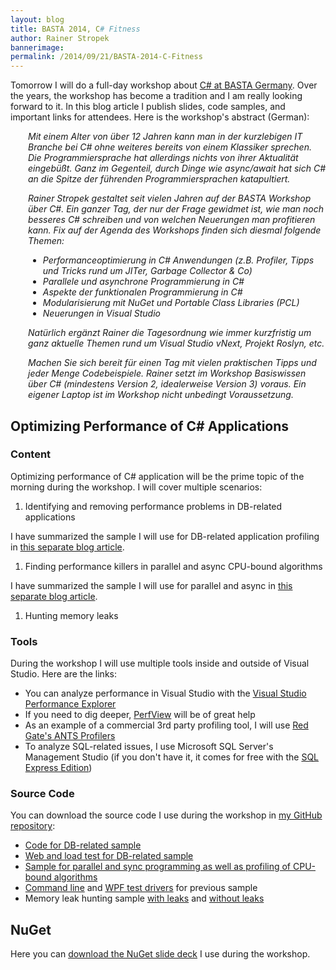 ```yaml
---
layout: blog
title: BASTA 2014, C# Fitness
author: Rainer Stropek
bannerimage: 
permalink: /2014/09/21/BASTA-2014-C-Fitness
---
```


<p xmlns="http://www.w3.org/1999/xhtml">Tomorrow I will do a full-day workshop about <a href="http://basta.net/2014/sessions/c-fitness" target="_blank">C# at BASTA Germany</a>. Over the years, the workshop has become a tradition and I am really looking forward to it. In this blog article I publish slides, code samples, and important links for attendees. Here is the workshop's abstract (German):</p><div style="margin-left: 2em" xmlns="http://www.w3.org/1999/xhtml">
  <p>
    <em>Mit einem Alter von über 12 Jahren kann man in der kurzlebigen IT Branche bei C# ohne weiteres bereits von einem Klassiker sprechen. Die Programmiersprache hat allerdings nichts von ihrer Aktualität eingebüßt. Ganz im Gegenteil, durch Dinge wie async/await hat sich C# an die Spitze der führenden Programmiersprachen katapultiert.</em>
  </p>
  <p>
    <em>Rainer Stropek gestaltet seit vielen Jahren auf der BASTA Workshop über C#. Ein ganzer Tag, der nur der Frage gewidmet ist, wie man noch besseres C# schreiben und von welchen Neuerungen man profitieren kann. Fix auf der Agenda des Workshops finden sich diesmal folgende Themen:</em>
  </p>
  <ul>
    <li>
      <em>Performanceoptimierung in C# Anwendungen (z.B. Profiler, Tipps und Tricks rund um JITer, Garbage Collector &amp; Co)</em>
    </li>
    <li>
      <em>Parallele und asynchrone Programmierung in C#</em>
    </li>
    <li>
      <em>Aspekte der funktionalen Programmierung in C#</em>
    </li>
    <li>
      <em>Modularisierung mit NuGet und Portable Class Libraries (PCL)</em>
    </li>
    <li>
      <em>Neuerungen in Visual Studio</em>
    </li>
  </ul>
  <p>
    <em>Natürlich ergänzt Rainer die Tagesordnung wie immer kurzfristig um ganz aktuelle Themen rund um Visual Studio vNext, Projekt Roslyn, etc.</em>
  </p>
  <p>
    <em>Machen Sie sich bereit für einen Tag mit vielen praktischen Tipps und jeder Menge Codebeispiele. Rainer setzt im Workshop Basiswissen über C# (mindestens Version 2, idealerweise Version 3) voraus. Ein eigener Laptop ist im Workshop nicht unbedingt Voraussetzung.</em>
  </p>
</div><h2 xmlns="http://www.w3.org/1999/xhtml">Optimizing Performance of C# Applications</h2><h3 xmlns="http://www.w3.org/1999/xhtml">Content</h3><p xmlns="http://www.w3.org/1999/xhtml">Optimizing performance of C# application will be the prime topic of the morning during the workshop. I will cover multiple scenarios:</p><ol xmlns="http://www.w3.org/1999/xhtml">
  <li>Identifying and removing performance problems in DB-related applications</li>
</ol><p class="showcase" xmlns="http://www.w3.org/1999/xhtml">I have summarized the sample I will use for DB-related application profiling in <a href="http://www.software-architects.com/devblog/2014/09/22/Profiling-of-DB-Related-C-Applications" target="_blank">this separate blog article</a>.</p><ol xmlns="http://www.w3.org/1999/xhtml">
  <li>Finding performance killers in parallel and async CPU-bound algorithms</li>
</ol><p class="showcase" xmlns="http://www.w3.org/1999/xhtml">I have summarized the sample I will use for parallel and async in <a href="http://www.software-architects.com/devblog/2014/09/22/C-Parallel-and-Async-Programming" target="_blank">this separate blog article</a>.</p><ol xmlns="http://www.w3.org/1999/xhtml">
  <li>Hunting memory leaks</li>
</ol><h3 xmlns="http://www.w3.org/1999/xhtml">Tools</h3><p xmlns="http://www.w3.org/1999/xhtml">During the workshop I will use multiple tools inside and outside of Visual Studio. Here are the links:</p><ul xmlns="http://www.w3.org/1999/xhtml">
  <li>You can analyze performance in Visual Studio with the <a href="http://msdn.microsoft.com/en-us/library/z9z62c29.aspx" target="_blank">Visual Studio Performance Explorer</a></li>
  <li>If you need to dig deeper, <a href="http://www.microsoft.com/en-us/download/details.aspx?id=28567" target="_blank">PerfView</a> will be of great help</li>
  <li>As an example of a commercial 3rd party profiling tool, I will use <a href="http://www.red-gate.com/products/dotnet-development/dotnet-developer-bundle/" target="_blank">Red Gate's ANTS Profilers</a></li>
  <li>To analyze SQL-related issues, I use Microsoft SQL Server's Management Studio (if you don't have it, it comes for free with the <a href="http://www.microsoft.com/en-us/server-cloud/products/sql-server-editions/sql-server-express.aspx" target="_blank">SQL Express Edition</a>)</li>
</ul><h3 xmlns="http://www.w3.org/1999/xhtml">Source Code</h3><p class="showcase" xmlns="http://www.w3.org/1999/xhtml">You can download the source code I use during the workshop in <a href="https://github.com/rstropek/Samples" target="_blank">my GitHub repository</a>:</p><ul xmlns="http://www.w3.org/1999/xhtml">
  <li>
    <a href="https://github.com/rstropek/Samples/tree/master/ProfilingWorkshop/AdoNetPerfProfiling" target="_blank">Code for DB-related sample</a>
  </li>
  <li>
    <a href="https://github.com/rstropek/Samples/tree/master/ProfilingWorkshop/WebLoadTest" target="_blank">Web and load test for DB-related sample</a>
  </li>
  <li>
    <a href="https://github.com/rstropek/Samples/tree/master/ProfilingWorkshop/PiWithMonteCarlo/PiWithMonteCarlo" target="_blank">Sample for parallel and sync programming as well as profiling of CPU-bound algorithms</a>
  </li>
  <li>
    <a href="https://github.com/rstropek/Samples/tree/master/ProfilingWorkshop/PiWithMonteCarlo.TestDriver" target="_blank">Command line</a> and <a href="https://github.com/rstropek/Samples/tree/master/ProfilingWorkshop/PiWithMonteCarloUI" target="_blank">WPF test drivers</a> for previous sample</li>
  <li>Memory leak hunting sample <a href="https://github.com/rstropek/Samples/tree/master/WpfMemoryLeakHunting/SampleWithLeaks" target="_blank">with leaks</a> and <a href="https://github.com/rstropek/Samples/tree/master/WpfMemoryLeakHunting/SampleWithoutLeaks" target="_blank">without leaks</a></li>
</ul><h2 xmlns="http://www.w3.org/1999/xhtml">NuGet</h2><p class="showcase" xmlns="http://www.w3.org/1999/xhtml">Here you can <a href="{{site.baseurl}}/images/blog/2014/09/NuGet.pdf" target="_blank">download the NuGet slide deck</a> I use during the workshop.</p>